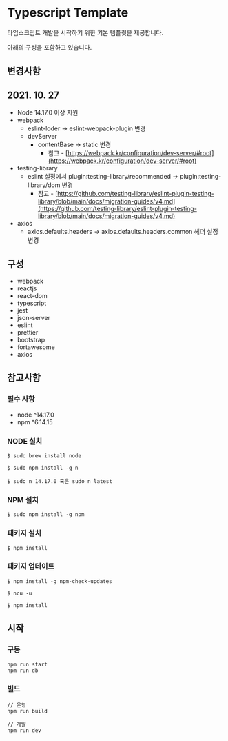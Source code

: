 # Typescript Template

타입스크립트 개발을 시작하기 위한 기본 템플릿을 제공합니다.

아래의 구성을 포함하고 있습니다.

## 변경사항

## 2021. 10. 27

- Node 14.17.0 이상 지원
- webpack
  - eslint-loder → eslint-webpack-plugin 변경
  - devServer
    - contentBase → static 변경
      - 참고 - [https://webpack.kr/configuration/dev-server/#root](https://webpack.kr/configuration/dev-server/#root)
- testing-library
  - eslint 설정에서 plugin:testing-library/recommended → plugin:testing-library/dom 변경
    - 참고 - [https://github.com/testing-library/eslint-plugin-testing-library/blob/main/docs/migration-guides/v4.md](https://github.com/testing-library/eslint-plugin-testing-library/blob/main/docs/migration-guides/v4.md)
- axios
  - axios.defaults.headers -> axios.defaults.headers.common 헤더 설정 변경

## 구성

- webpack
- reactjs
- react-dom
- typescript
- jest
- json-server
- eslint
- prettier
- bootstrap
- fortawesome
- axios

## 참고사항

### 필수 사항

- node ^14.17.0
- npm ^6.14.15

### NODE 설치

```
$ sudo brew install node

$ sudo npm install -g n

$ sudo n 14.17.0 혹은 sudo n latest
```

### NPM 설치

```
$ sudo npm install -g npm
```

### 패키지 설치

```
$ npm install
```

### 패키지 업데이트

```
$ npm install -g npm-check-updates

$ ncu -u

$ npm install
```

## 시작

### 구동

```
npm run start
npm run db
```

### 빌드

```
// 운영
npm run build

// 개발
npm run dev
```
